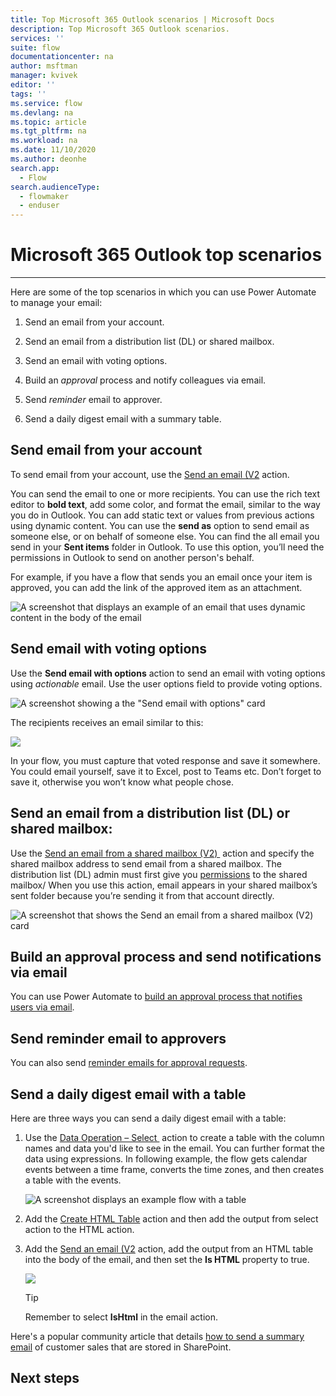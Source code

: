 ```yaml
---
title: Top Microsoft 365 Outlook scenarios | Microsoft Docs
description: Top Microsoft 365 Outlook scenarios.
services: ''
suite: flow
documentationcenter: na
author: msftman
manager: kvivek
editor: ''
tags: ''
ms.service: flow
ms.devlang: na
ms.topic: article
ms.tgt_pltfrm: na
ms.workload: na
ms.date: 11/10/2020
ms.author: deonhe
search.app: 
  - Flow
search.audienceType: 
  - flowmaker
  - enduser
---
```

# Microsoft 365 Outlook top scenarios
-------------

Here are some of the top scenarios in which you can use Power Automate to manage your email:

1. Send an email from your account.

1. Send an email from a distribution list (DL) or shared mailbox.

1. Send an email with voting options.

1. Build an *approval* process and notify colleagues via email.

1. Send *reminder* email to approver.

1. Send a daily digest email with a summary table.

## Send email from your account

To send email from your account, use the [Send an email (V2](https://docs.microsoft.com/connectors/office365/#send-an-email-(v2)) action. 

You can send the email to one or more recipients. You can use the rich text editor to **bold text**, add some color, and format the email, similar to the way you do in Outlook. You can add static text or values from previous actions using dynamic content. You can use the **send as** option to send email as someone else, or on behalf of someone else. You can find the all email you send in your **Sent items** folder in Outlook. To use this option, you’ll need the permissions in Outlook to send on another person's behalf.

For example, if you have a flow that sends you an email once your item is approved, you can add the link of the approved item as an attachment.

![A screenshot that displays an example of an email that uses dynamic content in the body of the email](./media/email/59d94832df7f9861bdea32454a412a1b.png)

## Send email with voting options

<!--todo add a link to actionable email-->
Use the **Send email with options** action to send an email with voting options using *actionable* email. Use the user options field to provide voting options.

   ![A screenshot showing a the "Send email with options" card](./media/email/ce1138b8163390721cc6e89eb4e421a2.png)

The recipients receives an email similar to this:

   ![](./media/email/5dde37ab039b696619474cdae9abb3bd.png)

In your flow, you must capture that voted response and save it somewhere. You could email yourself, save it to Excel, post to Teams etc. Don’t forget to save it, otherwise you won’t know what people chose.

## Send an email from a distribution list (DL) or shared mailbox:

<!---->

Use the [Send an email from a shared mailbox (V2) ](https://docs.microsoft.com/connectors/office365/#send-an-email-from-a-shared-mailbox-(v2)) action and specify the shared mailbox address to send email from a shared mailbox. The distribution list (DL) admin must first give you [permissions](https://docs.microsoft.com/microsoft-365/admin/manage/send-email-as-distribution-list?view=o365-worldwide) to the shared mailbox/ When you use this action, email appears in your shared mailbox’s sent folder because you’re sending it from that account directly.

![A screenshot that shows the Send an email from a shared mailbox (V2) card](./media/email/baedb07705820897f235ade54135a87d.png)

## Build an approval process and send notifications via email 

You can use Power Automate to [build an approval process that notifies users via email](https://o365hq.com/blog/build-an-approval-process-with-power-automate).

## Send reminder email to approvers

You can also send [reminder emails for approval requests](https://flow.microsoft.com/blog/approval-reminders-using-parallel-branches).

## Send a daily digest email with a table

Here are three ways you can send a daily digest email with a table:

1. Use the [Data Operation – Select ](https://docs.microsoft.com/power-automate/data-operations#use-the-select-action) action to create a table with the column names and data you'd like to see in the email.
You can further format the data using expressions. In following example, the flow gets calendar events between a time frame, converts the time zones, and then creates a table with the events.

   ![A screenshot displays an example flow with a table](./media/email/8534ef04a83b4a7bca9361a36d7ca598.png)

1. Add the [Create HTML Table](https://docs.microsoft.com/power-automate/data-operations#use-the-create-html-table-action) action and then add the output from select action to the HTML action.

1. Add the [Send an email (V2](https://docs.microsoft.com/connectors/office365/#send-an-email-(v2)) action, add the output from an HTML table into the body of the email, and then set the **Is HTML** property to true.

   ![](./media/email/317c08aced854b426945fc1441c65a3b.png)

   >[!TIP]
   >Remember to select **IsHtml** in the email action.

<!--Todo: Non Microsoft content-->

Here's a popular community article that details [how to send a summary email](https://global-sharepoint.com/uncategorized/learn-html-table-formatting-using-microsoft-power-automate-step-by-step) of customer sales that are stored in SharePoint.


## Next steps


